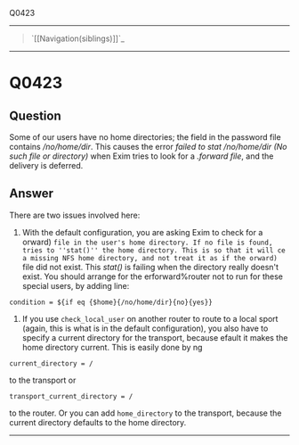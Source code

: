 Q0423

* * * * *

> \`[[Navigation(siblings)]]\`\_

* * * * *

Q0423
=====

Question
--------

Some of our users have no home directories; the field in the password
file contains */no/home/dir*. This causes the error *failed to stat
/no/home/dir (No such file or directory)* when Exim tries to look for a
*.forward file*, and the delivery is deferred.

Answer
------

There are two issues involved here:

1.  With the default configuration, you are asking Exim to check for a
    orward)
    `file in the user's home directory. If no file is found,  tries to ''stat()'' the home directory. This is so that it will ce a missing NFS home directory, and not treat it as if the orward)`
    file did not exist. This *stat()* is failing when the directory
    really doesn't exist. You should arrange for the erforward%router
    not to run for these special users, by adding line:

<!-- -->

    condition = ${if eq {$home}{/no/home/dir}{no}{yes}}

1.  If you use `check_local_user` on another router to route to a local
    sport (again, this is what is in the default configuration), you
    also have to specify a current directory for the transport, because
    efault it makes the home directory current. This is easily done by
    ng

<!-- -->

    current_directory = /

to the transport or

    transport_current_directory = /

to the router. Or you can add `home_directory` to the transport, because
the current directory defaults to the home directory.

* * * * *
